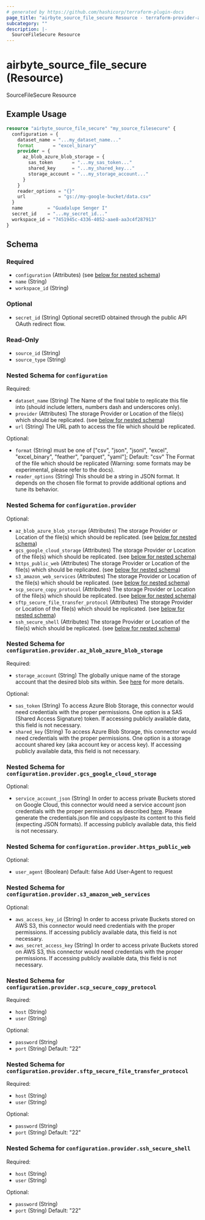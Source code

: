 ```yaml
---
# generated by https://github.com/hashicorp/terraform-plugin-docs
page_title: "airbyte_source_file_secure Resource - terraform-provider-airbyte"
subcategory: ""
description: |-
  SourceFileSecure Resource
---
```


# airbyte_source_file_secure (Resource)

SourceFileSecure Resource

## Example Usage

```terraform
resource "airbyte_source_file_secure" "my_source_filesecure" {
  configuration = {
    dataset_name = "...my_dataset_name..."
    format       = "excel_binary"
    provider = {
      az_blob_azure_blob_storage = {
        sas_token       = "...my_sas_token..."
        shared_key      = "...my_shared_key..."
        storage_account = "...my_storage_account..."
      }
    }
    reader_options = "{}"
    url            = "gs://my-google-bucket/data.csv"
  }
  name         = "Guadalupe Senger I"
  secret_id    = "...my_secret_id..."
  workspace_id = "7451945c-4336-4052-aae8-aa3c4f287913"
}
```

<!-- schema generated by tfplugindocs -->
## Schema

### Required

- `configuration` (Attributes) (see [below for nested schema](#nestedatt--configuration))
- `name` (String)
- `workspace_id` (String)

### Optional

- `secret_id` (String) Optional secretID obtained through the public API OAuth redirect flow.

### Read-Only

- `source_id` (String)
- `source_type` (String)

<a id="nestedatt--configuration"></a>
### Nested Schema for `configuration`

Required:

- `dataset_name` (String) The Name of the final table to replicate this file into (should include letters, numbers dash and underscores only).
- `provider` (Attributes) The storage Provider or Location of the file(s) which should be replicated. (see [below for nested schema](#nestedatt--configuration--provider))
- `url` (String) The URL path to access the file which should be replicated.

Optional:

- `format` (String) must be one of ["csv", "json", "jsonl", "excel", "excel_binary", "feather", "parquet", "yaml"]; Default: "csv"
The Format of the file which should be replicated (Warning: some formats may be experimental, please refer to the docs).
- `reader_options` (String) This should be a string in JSON format. It depends on the chosen file format to provide additional options and tune its behavior.

<a id="nestedatt--configuration--provider"></a>
### Nested Schema for `configuration.provider`

Optional:

- `az_blob_azure_blob_storage` (Attributes) The storage Provider or Location of the file(s) which should be replicated. (see [below for nested schema](#nestedatt--configuration--provider--az_blob_azure_blob_storage))
- `gcs_google_cloud_storage` (Attributes) The storage Provider or Location of the file(s) which should be replicated. (see [below for nested schema](#nestedatt--configuration--provider--gcs_google_cloud_storage))
- `https_public_web` (Attributes) The storage Provider or Location of the file(s) which should be replicated. (see [below for nested schema](#nestedatt--configuration--provider--https_public_web))
- `s3_amazon_web_services` (Attributes) The storage Provider or Location of the file(s) which should be replicated. (see [below for nested schema](#nestedatt--configuration--provider--s3_amazon_web_services))
- `scp_secure_copy_protocol` (Attributes) The storage Provider or Location of the file(s) which should be replicated. (see [below for nested schema](#nestedatt--configuration--provider--scp_secure_copy_protocol))
- `sftp_secure_file_transfer_protocol` (Attributes) The storage Provider or Location of the file(s) which should be replicated. (see [below for nested schema](#nestedatt--configuration--provider--sftp_secure_file_transfer_protocol))
- `ssh_secure_shell` (Attributes) The storage Provider or Location of the file(s) which should be replicated. (see [below for nested schema](#nestedatt--configuration--provider--ssh_secure_shell))

<a id="nestedatt--configuration--provider--az_blob_azure_blob_storage"></a>
### Nested Schema for `configuration.provider.az_blob_azure_blob_storage`

Required:

- `storage_account` (String) The globally unique name of the storage account that the desired blob sits within. See <a href="https://docs.microsoft.com/en-us/azure/storage/common/storage-account-overview" target="_blank">here</a> for more details.

Optional:

- `sas_token` (String) To access Azure Blob Storage, this connector would need credentials with the proper permissions. One option is a SAS (Shared Access Signature) token. If accessing publicly available data, this field is not necessary.
- `shared_key` (String) To access Azure Blob Storage, this connector would need credentials with the proper permissions. One option is a storage account shared key (aka account key or access key). If accessing publicly available data, this field is not necessary.


<a id="nestedatt--configuration--provider--gcs_google_cloud_storage"></a>
### Nested Schema for `configuration.provider.gcs_google_cloud_storage`

Optional:

- `service_account_json` (String) In order to access private Buckets stored on Google Cloud, this connector would need a service account json credentials with the proper permissions as described <a href="https://cloud.google.com/iam/docs/service-accounts" target="_blank">here</a>. Please generate the credentials.json file and copy/paste its content to this field (expecting JSON formats). If accessing publicly available data, this field is not necessary.


<a id="nestedatt--configuration--provider--https_public_web"></a>
### Nested Schema for `configuration.provider.https_public_web`

Optional:

- `user_agent` (Boolean) Default: false
Add User-Agent to request


<a id="nestedatt--configuration--provider--s3_amazon_web_services"></a>
### Nested Schema for `configuration.provider.s3_amazon_web_services`

Optional:

- `aws_access_key_id` (String) In order to access private Buckets stored on AWS S3, this connector would need credentials with the proper permissions. If accessing publicly available data, this field is not necessary.
- `aws_secret_access_key` (String) In order to access private Buckets stored on AWS S3, this connector would need credentials with the proper permissions. If accessing publicly available data, this field is not necessary.


<a id="nestedatt--configuration--provider--scp_secure_copy_protocol"></a>
### Nested Schema for `configuration.provider.scp_secure_copy_protocol`

Required:

- `host` (String)
- `user` (String)

Optional:

- `password` (String)
- `port` (String) Default: "22"


<a id="nestedatt--configuration--provider--sftp_secure_file_transfer_protocol"></a>
### Nested Schema for `configuration.provider.sftp_secure_file_transfer_protocol`

Required:

- `host` (String)
- `user` (String)

Optional:

- `password` (String)
- `port` (String) Default: "22"


<a id="nestedatt--configuration--provider--ssh_secure_shell"></a>
### Nested Schema for `configuration.provider.ssh_secure_shell`

Required:

- `host` (String)
- `user` (String)

Optional:

- `password` (String)
- `port` (String) Default: "22"


